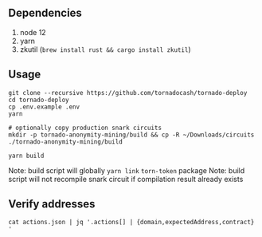 ## Dependencies

1. node 12
2. yarn
3. zkutil (`brew install rust && cargo install zkutil`)

## Usage

```
git clone --recursive https://github.com/tornadocash/tornado-deploy
cd tornado-deploy
cp .env.example .env
yarn

# optionally copy production snark circuits
mkdir -p tornado-anonymity-mining/build && cp -R ~/Downloads/circuits ./tornado-anonymity-mining/build

yarn build
```

Note: build script will globally `yarn link` `torn-token` package
Note: build script will not recompile snark circuit if compilation result already exists

## Verify addresses

```
cat actions.json | jq '.actions[] | {domain,expectedAddress,contract} '
```
